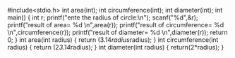 #include<stdio.h>
int area(int);
int circumference(int);
int diameter(int);
int main()
{
int r;
printf("ente the radius of circle:\n");
scanf("%d",&r);
printf("result of area= %d \n",area(r));
printf("result of circumference= %d \n",circumference(r));
printf("result of diameter= %d \n",diameter(r));
return 0;
}
int area(int radius)
{
        return (3.14*radius*radius);
}
int circumference(int radius)
{
       return (2*3.14*radius);
}
int diameter(int radius)
{
       return(2*radius);
}
